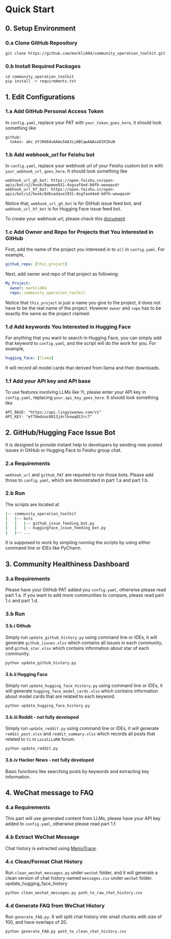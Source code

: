 # Quick Start
## 0. Setup Environment
### 0.a Clone GitHub Repository
```commandline
git clone https://github.com/markli404/community_operation_toolkit.git
```
### 0.b Install Required Packages
```commandline
cd community_operation_toolkit
pip install -r requirements.txt
```
## 1. Edit Configurations
### 1.a Add GitHub Personal Access Token
In `config.yaml`, replace your PAT with `your_token_goes_here`, it should look something like
```commandline
github:
  token: abc_UYJ666dvAAAo5AA3sjABCqwAAAxoD3XIKuN
```
### 1.b Add webhook_url for Feishu bot
In `config.yaml`, replace your webhook url of your Feishu custom bot in with `your_webhook_url_goes_here`. It should look something like
```commandline
webhook_url_gh_bot: https://open.feishu.cn/open-apis/bot/v2/hook/8qwewe931-dsgsaf4ed-b0fb-wewqasdr
webhook_url_hf_bot: https://open.feishu.cn/open-apis/bot/v2/hook/8d6sadase1931-dsgfae44ed-b0fb-wewqasdr
```
Notice that, `webhook_url_gh_bot` is for GitHub issue feed bot, and `webhook_url_hf_bot` is for Hugging Face issue feed bot.

To create your webhook url, please check this [document](https://open.feishu.cn/community/articles/7271149634339422210)
### 1.c  Add Owner and Repo for Projects that You Interested in GitHub
First, add the name of the project you interesed in to `all` in `config.yaml`. For example,
```yaml
github_repo: [this_project]
```
Next, add owner and repo of that project as following:
```yaml
My_Project:
  owner: markli404
  repo: community_operation_toolkit
```
Notice that `this_project` is just a name you give to the project, it does not have to be the real name of the project.
However `owner` and `repo` has to be exactly the same as the project claimed.
### 1.d Add keywords You Interested in Hugging Face
For anything that you want to search in Hugging Face, you can simply add that keyword to `config.yaml`, and the script will do the work for you. For example,
```yaml
hugging_face: [llama]
```
It will record all model cards that derived from llama and their downloads.
### 1.f Add your API key and API base
To use features involving LLMs like Yi, please enter your API key in `config.yaml`, replacing `your_api_key_goes_here`. It should look something like
```commandline
API_BASE: "https://api.lingyiwanwu.com/v1"
API_KEY: "ef79mdnas9013j4rlkowq013rc7"
```

## 2. GitHub/Hugging Face Issue Bot
It is designed to provide instant help to developers by sending new posted issues in GitHub or Hugging Face to Feishu group chat.
### 2.a Requirements
`webhook_url` and `github_PAT` are required to run those bots. Please add those to `config.yaml`, which are demostrated in part 1.a and part 1.b.
### 2.b Run
The scripts are located at
```bash
|-- community_operation_toolkit
|   |-- bots
|   |   |-- github_issue_feeding_bot.py
|   |   |-- huggingface_issue_feeding_bot.py
|   |-- ...

```

It is supposed to work by simpling running the scripts by using either command line or IDEs like PyCharm.

## 3. Community Healthiness Dashboard
### 3.a Requirements
Please have your GitHub PAT added you `config.yaml`, otherwise please read part 1.a. If you want to add more communities to compare, please read part 1.c and part 1.d.
### 3.b Run
#### 3.b.i Github 
Simply run `update_github_history.py` using command line or IDEs, it will generate `github_issues.xlsx` which contains all issues in each community, and `github_star.xlsx` which contains information about star of each community.
```commandline
python update_github_history.py
```
#### 3.b.ii Hugging Face
Simply run `update_hugging_face_history.py` using command line or IDEs, it will generate `hugging_face_model_cards.xlsx` which contains information about model cards that are related to each keyword.
```commandline
python update_hugging_face_history.py
```
#### 3.b.iii Reddit - not fully developed
Simply run `update_reddit.py` using command line or IDEs, it will generate `reddit_post.xlsx` and `reddit_summary.xlsx` which records all posts that related to `Yi` in `LocalLLaMA` forum.
```commandline
python update_reddit.py
```
#### 3.b.iv Hacker News - not fully developed
Basic functions like searching posts by keywords and extracting key information.

## 4. WeChat message to FAQ
### 4.a Requirements
This part will use generated content from LLMs, please have your API key added to `config.yaml`, otherwise please read part 1.f.
### 4.b Extract WeChat Message
Chat history is extracted using [MemoTrace](https://github.com/LC044/WeChatMsg/releases).
### 4.c Clean/Format Chat History
Run `clean_wechat_messages.py` under `wechat` folder, and it will generate a clean version of chat history named `messages.csv` under `wechat` folder.
update_hugging_face_history
```commandline
python clean_wechat_messages.py path_to_raw_chat_history.csv
```
### 4.d Generate FAQ from WeChat History
Run `generate_FAQ.py`. It will split chat history into small chunks with size of 100, and have overlaps of 20.
```commandline
python generate_FAQ.py path_to_clean_chat_history.csv
```
